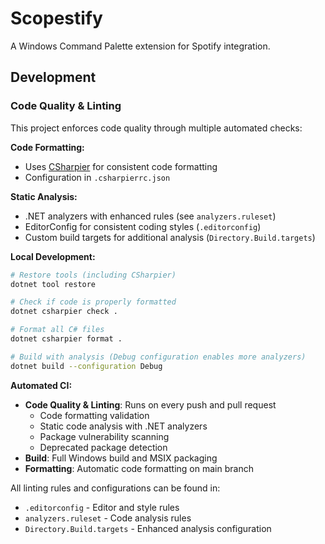 # Scopestify

A Windows Command Palette extension for Spotify integration.

## Development

### Code Quality & Linting

This project enforces code quality through multiple automated checks:

**Code Formatting:**
- Uses [CSharpier](https://csharpier.com/) for consistent code formatting
- Configuration in `.csharpierrc.json`

**Static Analysis:**
- .NET analyzers with enhanced rules (see `analyzers.ruleset`)
- EditorConfig for consistent coding styles (`.editorconfig`)
- Custom build targets for additional analysis (`Directory.Build.targets`)

**Local Development:**
```bash
# Restore tools (including CSharpier)
dotnet tool restore

# Check if code is properly formatted
dotnet csharpier check .

# Format all C# files
dotnet csharpier format .

# Build with analysis (Debug configuration enables more analyzers)
dotnet build --configuration Debug
```

**Automated CI:**
- **Code Quality & Linting**: Runs on every push and pull request
  - Code formatting validation
  - Static code analysis with .NET analyzers
  - Package vulnerability scanning
  - Deprecated package detection
- **Build**: Full Windows build and MSIX packaging
- **Formatting**: Automatic code formatting on main branch

All linting rules and configurations can be found in:
- `.editorconfig` - Editor and style rules
- `analyzers.ruleset` - Code analysis rules
- `Directory.Build.targets` - Enhanced analysis configuration